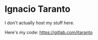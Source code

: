 # Ignacio Taranto

I don't actually host my stuff here.

Here's my code: https://gitlab.com/itaranto
